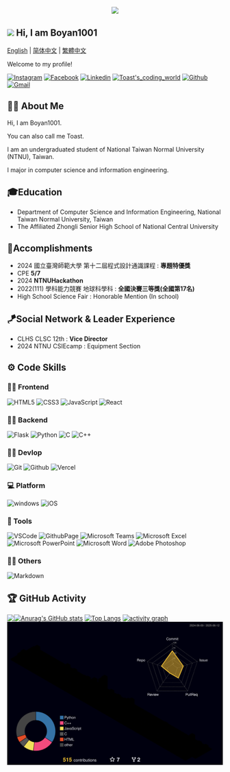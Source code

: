 <p align="center">
<img src="https://media.giphy.com/media/l41lL7byr2fvtxVHa/giphy.gif">
</p>  

## <img src="https://media.giphy.com/media/hvRJCLFzcasrR4ia7z/giphy.gif" width="28"> Hi, I am Boyan1001 	
[English](./README.md) | [简体中文](./README_zh-CN.md) | [繁體中文](./README_zh-TW.md)  
  
Welcome to my profile!     
  
[![Instagram](https://img.shields.io/badge/boyan_1001-E4405F.svg?logo=instagram&logoColor=white&style=for-the-badge)](https://www.instagram.com/boyan_1001/)
[![Facebook](https://img.shields.io/badge/boyan_chen-1877F2.svg?logo=facebook&logoColor=white&style=for-the-badge)](https://www.facebook.com/profile.php?id=100013555414030&locale=zh_TW)
[![Linkedin](https://img.shields.io/badge/Poyen_Chen-0077B5.svg?logo=linkedin&logoColor=white&style=for-the-badge)](https://www.linkedin.com/in/%E6%9F%8F%E8%AB%BA-%E9%99%B3-822b15320/)
[![Toast's_coding_world](https://img.shields.io/badge/Toast's_coding_world-FF5722.svg?logo=blogger&logoColor=white&style=for-the-badge)](https://boyan1001.github.io/)
[![Github](https://img.shields.io/badge/boyan1001-100000.svg?logo=github&logoColor=white&style=for-the-badge)](https://github.com/boyan1001)
[![Gmail](https://img.shields.io/badge/cby931001@gmail.com-D14836?logo=gmail&logoColor=white&style=for-the-badge)](mailto:cby931001@gmail.com)  

## 👨‍💻 About Me  

Hi, I am Boyan1001.  
  
You can also call me Toast.  
  
I am an undergraduated student of National Taiwan Normal University (NTNU), Taiwan.    
  
I major in computer science and information engineering.   

## 🎓Education  
+ Department of Computer Science and Information Engineering, National Taiwan Normal University, Taiwan
+ The Affiliated Zhongli Senior High School of National Central University

## 🏅Accomplishments
* 2024 國立臺灣師範大學 第十二屆程式設計通識課程 : **專題特優獎**
* CPE **5/7**
* 2024 **NTNUHackathon**
* 2022(111) 學科能力競賽 地球科學科 : **全國決賽三等獎(全國第17名)**
* High School Science Fair : Honorable Mention (In school)  

## 🪁Social Network & Leader Experience  
* CLHS CLSC 12th : **Vice Director**  
* 2024 NTNU CSIEcamp : Equipment Section   

<!-- 
<p align="center">
  <a href="https://github.com/DenverCoder1/readme-typing-svg"><img src="https://readme-typing-svg.herokuapp.com/?lines=Full-stack%20web%20and%20app%20developer;3%2B%20years%20of%20coding%20experience;Always%20learning%20new%20things&font=Fira%20Code&center=true&width=440&height=45&color=f75c7e&vCenter=true&size=22"></a>
</p> -->

## ⚙️ Code Skills  
### 👨‍💻 Frontend 
![HTML5](https://img.shields.io/badge/HTML5-E34F26.svg?logo=html5&logoColor=white&style=for-the-badge)
![CSS3](https://img.shields.io/badge/CSS3-1572B6.svg?logo=css3&logoColor=white&style=for-the-badge)
![JavaScript](https://img.shields.io/badge/JavaScript-323330.svg?logo=javascript&logoColor=F7DF1E&style=for-the-badge)
![React](https://img.shields.io/badge/React-20232a.svg?logo=react&logoColor=61DAFB&style=for-the-badge)

### 👨‍💻 Backend  
![Flask](https://img.shields.io/badge/Flask-000.svg?logo=flask&logoColor=white&style=for-the-badge)
![Python](https://img.shields.io/badge/Python-14354C.svg?logo=python&logoColor=white&style=for-the-badge)
![C](https://img.shields.io/badge/C-00599C.svg?logo=c&logoColor=white&style=for-the-badge)
![C++](https://img.shields.io/badge/C++-00599C.svg?logo=c%2B%2B&logoColor=white&style=for-the-badge)

### 👨‍💻 Devlop  
![Git](https://img.shields.io/badge/Git-black?logo=git&style=for-the-badge)
![Github](https://img.shields.io/badge/Github-100000.svg?logo=github&logoColor=white&style=for-the-badge)
![Vercel](https://img.shields.io/badge/Vercel-333?logo=vercel&style=for-the-badge)


### 💻 Platform  
![windows](https://img.shields.io/badge/windows-0078D6?logo=windows&logoColor=white&style=for-the-badge)
![iOS](https://img.shields.io/badge/iOS-000000?logo=ios&logoColor=white&style=for-the-badge)

### 🧰 Tools 
![VSCode](https://img.shields.io/badge/VSCode-007ACC?logo=visual-studio-code&logoColor=white&style=for-the-badge)
![GithubPage](https://img.shields.io/badge/Github_Page-100000.svg?logo=github&logoColor=white&style=for-the-badge)
![Microsoft Teams](https://img.shields.io/badge/Microsoft_Teams-6264A7?logo=microsoft-teams&logoColor=white&style=for-the-badge)
![Microsoft Excel](https://img.shields.io/badge/Microsoft_Excel-217346?logo=microsoft-excel&logoColor=white&style=for-the-badge)
![Microsoft PowerPoint](https://img.shields.io/badge/Microsoft_PowerPoint-B7472A?logo=microsoft-powerpoint&logoColor=white&style=for-the-badge)
![Microsoft Word](https://img.shields.io/badge/Microsoft_Word-2B579A?logo=microsoft-word&logoColor=white&style=for-the-badge)
![Adobe Photoshop](https://img.shields.io/badge/Adobe_Photoshop-31A8FF?logo=Adobe-Photoshop&logoColor=white&style=for-the-badge)

### 👨‍💻 Others  
![Markdown](https://img.shields.io/badge/Markdown-000000.svg?logo=markdown&logoColor=white&style=for-the-badge)

## 🏆 GitHub Activity  
<p>
	<img align="left" src="https://github-profile-trophy.vercel.app/?username=boyan1001&theme=algolia&column=-1&margin-w=15" />
</p>

[![Anurag's GitHub stats](https://github-readme-stats.vercel.app/api?username=boyan1001&layout=compact&line_height=20&count_private=true&show_icons=true&theme=tokyonight)](https://github.com/anuraghazra/github-readme-stats)
[![Top Langs](https://github-readme-stats.vercel.app/api/top-langs/?username=boyan1001&layout=compact&count_private=true&theme=tokyonight)](https://github.com/anuraghazra/github-readme-stats)
[![activity graph](https://github-readme-activity-graph.vercel.app/graph?username=boyan1001&theme=tokyo-night&custom_title=Hank%20Chen's%20Activity%20Graph&hide_border=true&point=FFFFFF&days=50)](https://github.com/boyan1001)
![.](./profile-3d-contrib/profile-night-rainbow.svg)
